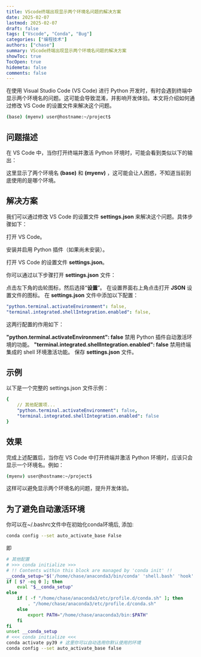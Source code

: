 ```yaml
---
title: VScode终端出现显示两个环境名问题的解决方案
date: 2025-02-07
lastmod: 2025-02-07
draft: false
tags: ["Vscode", "Conda", "Bug"]
categories: ["编程技术"]
authors: ["chase"]
summary: VScode终端出现显示两个环境名问题的解决方案
showToc: true
TocOpen: true
hidemeta: false
comments: false
---
```



在使用 Visual Studio Code (VS Code) 进行 Python 开发时，有时会遇到终端中显示两个环境名的问题。这可能会导致混淆，并影响开发体验。本文将介绍如何通过修改 VS Code 的设置文件来解决这个问题。

```bash
(base) (myenv) user@hostname:~/project$
```

## 问题描述
在 VS Code 中，当你打开终端并激活 Python 环境时，可能会看到类似以下的输出：

这里显示了两个环境名 **(base)** 和 **(myenv)** ，这可能会让人困惑，不知道当前到底使用的是哪个环境。

## 解决方案
我们可以通过修改 VS Code 的设置文件 **settings.json** 来解决这个问题。具体步骤如下：

打开 VS Code。

安装并启用 Python 插件（如果尚未安装）。

打开 VS Code 的设置文件 **settings.json**。

你可以通过以下步骤打开 **settings.json** 文件：

点击左下角的齿轮图标，然后选择“**设置**”。
在设置界面右上角点击打开 **JSON** 设置文件的图标。
在 **settings.json** 文件中添加以下配置：

```yaml
"python.terminal.activateEnvironment": false,
"terminal.integrated.shellIntegration.enabled": false,
```

这两行配置的作用如下：

**"python.terminal.activateEnvironment": false** 禁用 Python 插件自动激活环境的功能。
**"terminal.integrated.shellIntegration.enabled": false** 禁用终端集成的 shell 环境激活功能。
保存 **settings.json** 文件。

## 示例
以下是一个完整的 settings.json 文件示例：

```yaml
{
    // 其他配置项...
    "python.terminal.activateEnvironment": false,
    "terminal.integrated.shellIntegration.enabled": false
}
```

## 效果
完成上述配置后，当你在 VS Code 中打开终端并激活 Python 环境时，应该只会显示一个环境名。例如：

```bash
(myenv) user@hostname:~/project$
```

这样可以避免显示两个环境名的问题，提升开发体验。

## 为了避免自动激活环境
你可以在~/.bashrc文件中在初始化conda环境后, 添加:

```bash
conda config --set auto_activate_base False
```
即
```bash
# 其他配置
# >>> conda initialize >>>
# !! Contents within this block are managed by 'conda init' !!
__conda_setup="$('/home/chase/anaconda3/bin/conda' 'shell.bash' 'hook' 2> /dev/null)"
if [ $? -eq 0 ]; then
    eval "$__conda_setup"
else
    if [ -f "/home/chase/anaconda3/etc/profile.d/conda.sh" ]; then
        . "/home/chase/anaconda3/etc/profile.d/conda.sh"
    else
        export PATH="/home/chase/anaconda3/bin:$PATH"
    fi
fi
unset __conda_setup
# <<< conda initialize <<<
conda activate py39 # 这里你可以自动选用你默认使用的环境
conda config --set auto_activate_base false 
```
